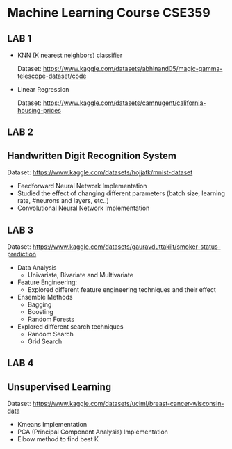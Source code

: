 # Machine Learning Course CSE359

## LAB 1
- KNN (K nearest neighbors) classifier

    Dataset: https://www.kaggle.com/datasets/abhinand05/magic-gamma-telescope-dataset/code

- Linear Regression

    Dataset: https://www.kaggle.com/datasets/camnugent/california-housing-prices

## LAB 2
## **Handwritten Digit Recognition System**

Dataset: https://www.kaggle.com/datasets/hojjatk/mnist-dataset

- Feedforward Neural Network Implementation
- Studied the effect of changing different parameters (batch size, learning rate, #neurons and layers, etc..)
- Convolutional Neural Network Implementation


 ## LAB 3
 Dataset: 
 https://www.kaggle.com/datasets/gauravduttakiit/smoker-status-prediction
 
 - Data Analysis
    - Univariate, Bivariate and Multivariate
- Feature Engineering: 
    - Explored different feature engineering techniques and their effect
- Ensemble Methods
    - Bagging
    - Boosting
    - Random Forests
- Explored different search techniques
    - Random Search
    - Grid Search

## LAB 4
## **Unsupervised Learning**

Dataset: https://www.kaggle.com/datasets/uciml/breast-cancer-wisconsin-data

- Kmeans Implementation
- PCA (Principal Component Analysis) Implementation
- Elbow method to find best K 